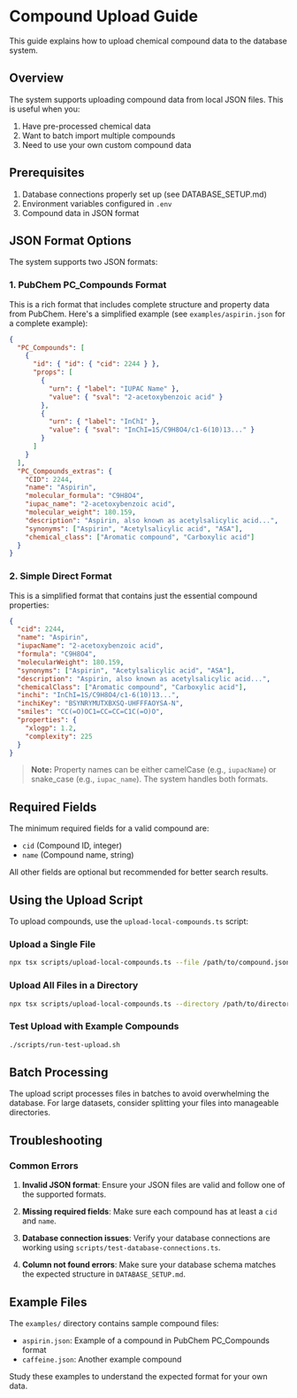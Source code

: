 # Compound Upload Guide

This guide explains how to upload chemical compound data to the database system.

## Overview

The system supports uploading compound data from local JSON files. This is useful when you:

1. Have pre-processed chemical data
2. Want to batch import multiple compounds
3. Need to use your own custom compound data

## Prerequisites

1. Database connections properly set up (see DATABASE_SETUP.md)
2. Environment variables configured in `.env`
3. Compound data in JSON format

## JSON Format Options

The system supports two JSON formats:

### 1. PubChem PC_Compounds Format

This is a rich format that includes complete structure and property data from PubChem. Here's a simplified example (see `examples/aspirin.json` for a complete example):

```json
{
  "PC_Compounds": [
    {
      "id": { "id": { "cid": 2244 } },
      "props": [
        {
          "urn": { "label": "IUPAC Name" },
          "value": { "sval": "2-acetoxybenzoic acid" }
        },
        {
          "urn": { "label": "InChI" },
          "value": { "sval": "InChI=1S/C9H8O4/c1-6(10)13..." }
        }
      ]
    }
  ],
  "PC_Compounds_extras": {
    "CID": 2244,
    "name": "Aspirin",
    "molecular_formula": "C9H8O4",
    "iupac_name": "2-acetoxybenzoic acid",
    "molecular_weight": 180.159,
    "description": "Aspirin, also known as acetylsalicylic acid...",
    "synonyms": ["Aspirin", "Acetylsalicylic acid", "ASA"],
    "chemical_class": ["Aromatic compound", "Carboxylic acid"]
  }
}
```

### 2. Simple Direct Format

This is a simplified format that contains just the essential compound properties:

```json
{
  "cid": 2244,
  "name": "Aspirin",
  "iupacName": "2-acetoxybenzoic acid",
  "formula": "C9H8O4",
  "molecularWeight": 180.159,
  "synonyms": ["Aspirin", "Acetylsalicylic acid", "ASA"],
  "description": "Aspirin, also known as acetylsalicylic acid...",
  "chemicalClass": ["Aromatic compound", "Carboxylic acid"],
  "inchi": "InChI=1S/C9H8O4/c1-6(10)13...",
  "inchiKey": "BSYNRYMUTXBXSQ-UHFFFAOYSA-N",
  "smiles": "CC(=O)OC1=CC=CC=C1C(=O)O",
  "properties": {
    "xlogp": 1.2,
    "complexity": 225
  }
}
```

> **Note:** Property names can be either camelCase (e.g., `iupacName`) or snake_case (e.g., `iupac_name`). The system handles both formats.

## Required Fields

The minimum required fields for a valid compound are:

- `cid` (Compound ID, integer)
- `name` (Compound name, string)

All other fields are optional but recommended for better search results.

## Using the Upload Script

To upload compounds, use the `upload-local-compounds.ts` script:

### Upload a Single File

```bash
npx tsx scripts/upload-local-compounds.ts --file /path/to/compound.json
```

### Upload All Files in a Directory

```bash
npx tsx scripts/upload-local-compounds.ts --directory /path/to/directory
```

### Test Upload with Example Compounds

```bash
./scripts/run-test-upload.sh
```

## Batch Processing

The upload script processes files in batches to avoid overwhelming the database. For large datasets, consider splitting your files into manageable directories.

## Troubleshooting

### Common Errors

1. **Invalid JSON format**:
   Ensure your JSON files are valid and follow one of the supported formats.

2. **Missing required fields**:
   Make sure each compound has at least a `cid` and `name`.

3. **Database connection issues**:
   Verify your database connections are working using `scripts/test-database-connections.ts`.

4. **Column not found errors**:
   Make sure your database schema matches the expected structure in `DATABASE_SETUP.md`.

## Example Files

The `examples/` directory contains sample compound files:

- `aspirin.json`: Example of a compound in PubChem PC_Compounds format
- `caffeine.json`: Another example compound

Study these examples to understand the expected format for your own data.